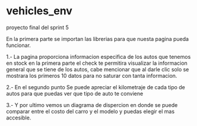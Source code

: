 # vehicles_env
proyecto final del sprint 5 


En la primera parte se importan las librerias para que nuesta pagina pueda funcionar.

1.- La pagina proporciona informacion especifica de los autos que tenemos en stock en la primera parte el check te permitira visualizar la informacion general que se tiene de los autos, cabe mencionar que al darle clic solo se mostrara los primeros 10 datos para no saturar con tanta informacion.

2.- En el segundo punto Se puede apreciar el kilometraje de cada tipo de autos para que puedas ver que tipo de auto te conviene

3.- Y por ultimo vemos un diagrama de dispercion en donde se puede comparar entre el costo del carro y el modelo y puedas elegir el mas accesible.


